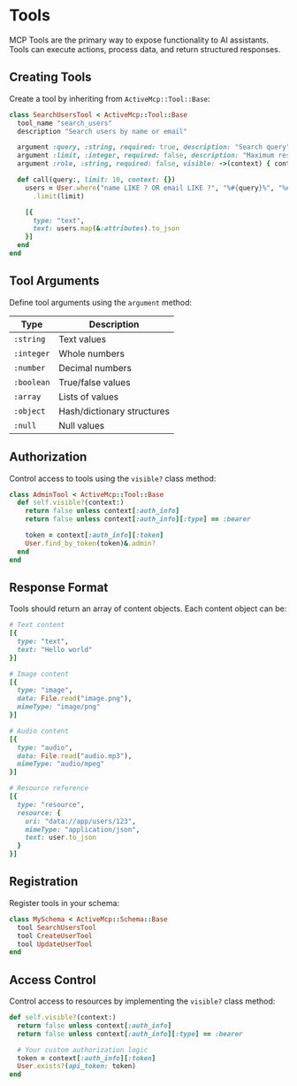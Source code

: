 # Tools

MCP Tools are the primary way to expose functionality to AI assistants. Tools can execute actions, process data, and return structured responses.

## Creating Tools

Create a tool by inheriting from `ActiveMcp::Tool::Base`:

```ruby
class SearchUsersTool < ActiveMcp::Tool::Base
  tool_name "search_users"
  description "Search users by name or email"

  argument :query, :string, required: true, description: "Search query"
  argument :limit, :integer, required: false, description: "Maximum results"
  argument :role, :string, required: false, visible: ->(context) { context[:role] == "admin" }

  def call(query:, limit: 10, context: {})
    users = User.where("name LIKE ? OR email LIKE ?", "%#{query}%", "%#{query}%")
      .limit(limit)

    [{
      type: "text",
      text: users.map(&:attributes).to_json
    }]
  end
end
```

## Tool Arguments

Define tool arguments using the `argument` method:

| Type       | Description                |
| ---------- | -------------------------- |
| `:string`  | Text values                |
| `:integer` | Whole numbers              |
| `:number`  | Decimal numbers            |
| `:boolean` | True/false values          |
| `:array`   | Lists of values            |
| `:object`  | Hash/dictionary structures |
| `:null`    | Null values                |

## Authorization

Control access to tools using the `visible?` class method:

```ruby
class AdminTool < ActiveMcp::Tool::Base
  def self.visible?(context:)
    return false unless context[:auth_info]
    return false unless context[:auth_info][:type] == :bearer

    token = context[:auth_info][:token]
    User.find_by_token(token)&.admin?
  end
end
```

## Response Format

Tools should return an array of content objects. Each content object can be:

```ruby
# Text content
[{
  type: "text",
  text: "Hello world"
}]

# Image content
[{
  type: "image",
  data: File.read("image.png"),
  mimeType: "image/png"
}]

# Audio content
[{
  type: "audio",
  data: File.read("audio.mp3"),
  mimeType: "audio/mpeg"
}]

# Resource reference
[{
  type: "resource",
  resource: {
    uri: "data://app/users/123",
    mimeType: "application/json",
    text: user.to_json
  }
}]
```

## Registration

Register tools in your schema:

```ruby
class MySchema < ActiveMcp::Schema::Base
  tool SearchUsersTool
  tool CreateUserTool
  tool UpdateUserTool
end
```

## Access Control

Control access to resources by implementing the `visible?` class method:

```ruby
def self.visible?(context:)
  return false unless context[:auth_info]
  return false unless context[:auth_info][:type] == :bearer

  # Your custom authorization logic
  token = context[:auth_info][:token]
  User.exists?(api_token: token)
end
```
